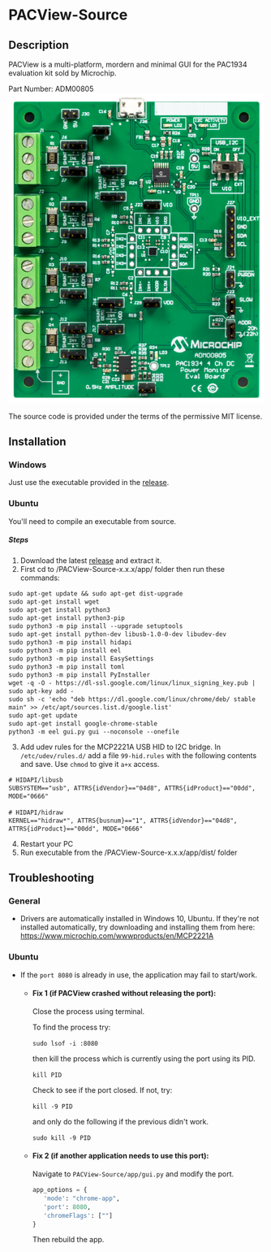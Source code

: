 # PACView-Source
## Description
PACView is a multi-platform, mordern and minimal GUI for the PAC1934 evaluation kit sold by Microchip.

Part Number: ADM00805
<a href="https://www.microchip.com/DevelopmentTools/ProductDetails/PartNo/ADM00805">![PAC1934](https://raw.githubusercontent.com/mhtmhn/PACView-Source/master/ADM00805.png)</a>

The source code is provided under the terms of the permissive MIT license.
## Installation
### Windows
Just use the executable provided in the [release](https://github.com/mhtmhn/PACView-Source/releases).
### Ubuntu
You'll need to compile an executable from source.
##### Steps
1. Download the latest [release](https://github.com/mhtmhn/PACView-Source/releases) and extract it.
2. First cd to /PACView-Source-x.x.x/app/ folder then run these commands:
```shell-script sudo x
sudo apt-get update && sudo apt-get dist-upgrade
sudo apt-get install wget
sudo apt-get install python3
sudo apt-get install python3-pip
sudo python3 -m pip install --upgrade setuptools
sudo apt-get install python-dev libusb-1.0-0-dev libudev-dev
sudo python3 -m pip install hidapi
sudo python3 -m pip install eel
sudo python3 -m pip install EasySettings
sudo python3 -m pip install toml
sudo python3 -m pip install PyInstaller
wget -q -O - https://dl-ssl.google.com/linux/linux_signing_key.pub | sudo apt-key add - 
sudo sh -c 'echo "deb https://dl.google.com/linux/chrome/deb/ stable main" >> /etc/apt/sources.list.d/google.list'
sudo apt-get update
sudo apt-get install google-chrome-stable
python3 -m eel gui.py gui --noconsole --onefile
```
3. Add udev rules for the MCP2221A USB HID to I2C bridge.
In ```/etc/udev/rules.d/``` add a file ```99-hid.rules```
with the following contents and save. Use ```chmod``` to give it ```a+x``` access.
```
# HIDAPI/libusb
SUBSYSTEM=="usb", ATTRS{idVendor}=="04d8", ATTRS{idProduct}=="00dd", MODE="0666"

# HIDAPI/hidraw
KERNEL=="hidraw*", ATTRS{busnum}=="1", ATTRS{idVendor}=="04d8", ATTRS{idProduct}=="00dd", MODE="0666"
```
4. Restart your PC
5. Run executable from the /PACView-Source-x.x.x/app/dist/ folder

## Troubleshooting
### General
* Drivers are automatically installed in Windows 10, Ubuntu. If they're not installed automatically, try downloading and installing them from here: https://www.microchip.com/wwwproducts/en/MCP2221A
### Ubuntu
* If the ```port 8080``` is already in use, the application may fail to start/work.
  * #### Fix 1 (if PACView crashed without releasing the port): 
    Close the process using terminal.
    
    To find the process try:
    
    ```sudo lsof -i :8080```
    
    then kill the process which is currently using the port using its PID.
    
    ```kill PID```
    
    Check to see if the port closed. If not, try:
    
    ```kill -9 PID```
    
    and only do the following if the previous didn't work.
    
    ```sudo kill -9 PID```
    
  * #### Fix 2 (if another application needs to use this port): 
    Navigate to ```PACView-Source/app/gui.py``` and modify the port.
    
     ```python
     app_options = {
        'mode': "chrome-app",
        'port': 8080,
        'chromeFlags': [""]
     }
     ```
     Then rebuild the app.
